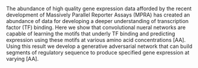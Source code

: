 The abundance of high quality gene expression data afforded by the recent development of Massively Parallel Reporter Assays (MPRA) has created an abundance of data for developing a deeper understanding of transcription factor (TF) binding. Here we show that convolutional nueral networks are capable of learning the motifs that underly TF binding and predicting expression using these motifs at various amino acid concentrations [AA]. Using this result we develop a generative adversarial network that can build segments of regulatory sequence to produce specified gene expression at varying [AA].